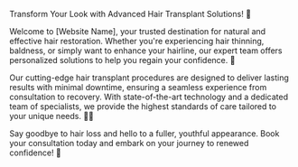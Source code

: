 Transform Your Look with Advanced Hair Transplant Solutions! 🌟

Welcome to [Website Name], your trusted destination for natural and effective hair restoration. Whether you're experiencing hair thinning, baldness, or simply want to enhance your hairline, our expert team offers personalized solutions to help you regain your confidence. 🌱

Our cutting-edge hair transplant procedures are designed to deliver lasting results with minimal downtime, ensuring a seamless experience from consultation to recovery. With state-of-the-art technology and a dedicated team of specialists, we provide the highest standards of care tailored to your unique needs. 💼✨

Say goodbye to hair loss and hello to a fuller, youthful appearance. Book your consultation today and embark on your journey to renewed confidence! 🖤
